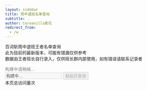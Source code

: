 ```yaml
---
layout: sidebar
title: 周中退班名单查询
subtitle: .
author: Cereanilla麦花
redirect_from:
  - /w
---
```

百词斩周中退班王者名单查询<br>
此为目前的最新版本，可能有错漏仅供参考<br>
<span class="pink">数据由王者班长自行录入，仅供班长群内部使用，如有错误请联系记录者</span><br>
<div id="date" style="color:gray">构建中请稍候...</div>
<input id="searchInput" placeholder="输入要搜索的信息..." value="构建中..." onpaste="handlePaste(event)" disabled>
<button id="searchBtn" class="btn" onclick="checkPasteBoard()" disabled>粘贴并查询</button><br>
<div id="result-cnt"></div>
<div id="result"></div>
<!-- jszip3.7.1 -->
<script src="{{ site.baseurl }}/assets/js/jszip.min.js"></script>
<script src="{{ site.baseurl }}/assets/js/wafer.js"></script>
<!-- busuanzi寄咯@25.7.14 -->
<!-- <script async src="//busuanzi.ibruce.info/busuanzi/2.3/busuanzi.pure.mini.js"></script> -->
<span id="busuanzi_container_page_pv">本页总访问量<span id="busuanzi_value_page_pv"></span>次</span>